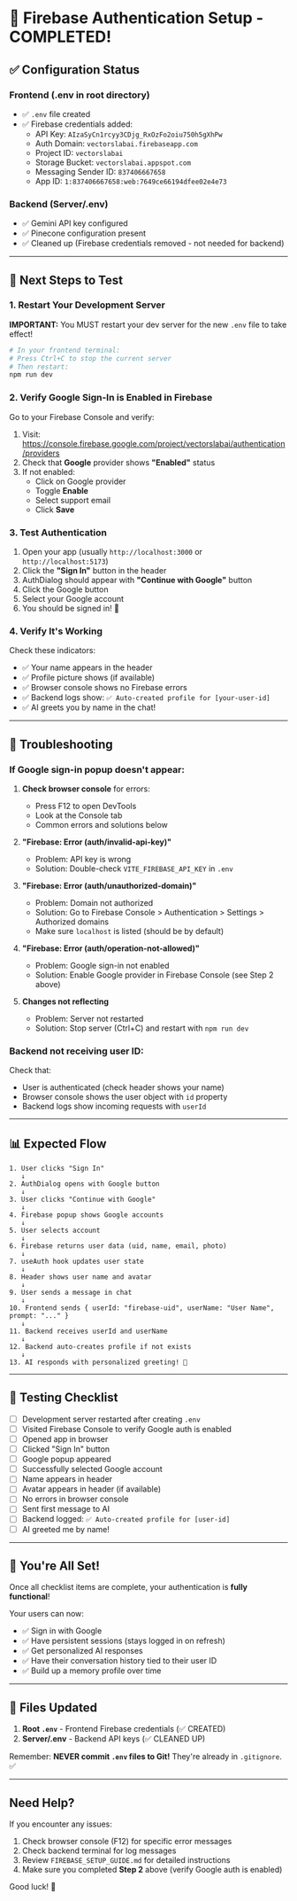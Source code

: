 # 🎉 Firebase Authentication Setup - COMPLETED!

## ✅ Configuration Status

### Frontend (.env in root directory)
- ✅ `.env` file created
- ✅ Firebase credentials added:
  - API Key: `AIzaSyCn1rcyy3CDjg_RxOzFo2oiu750h5gXhPw`
  - Auth Domain: `vectorslabai.firebaseapp.com`
  - Project ID: `vectorslabai`
  - Storage Bucket: `vectorslabai.appspot.com`
  - Messaging Sender ID: `837406667658`
  - App ID: `1:837406667658:web:7649ce66194dfee02e4e73`

### Backend (Server/.env)
- ✅ Gemini API key configured
- ✅ Pinecone configuration present
- ✅ Cleaned up (Firebase credentials removed - not needed for backend)

---

## 🔧 Next Steps to Test

### 1. Restart Your Development Server

**IMPORTANT:** You MUST restart your dev server for the new `.env` file to take effect!

```powershell
# In your frontend terminal:
# Press Ctrl+C to stop the current server
# Then restart:
npm run dev
```

### 2. Verify Google Sign-In is Enabled in Firebase

Go to your Firebase Console and verify:
1. Visit: https://console.firebase.google.com/project/vectorslabai/authentication/providers
2. Check that **Google** provider shows **"Enabled"** status
3. If not enabled:
   - Click on Google provider
   - Toggle **Enable**
   - Select support email
   - Click **Save**

### 3. Test Authentication

1. Open your app (usually `http://localhost:3000` or `http://localhost:5173`)
2. Click the **"Sign In"** button in the header
3. AuthDialog should appear with **"Continue with Google"** button
4. Click the Google button
5. Select your Google account
6. You should be signed in! 🎉

### 4. Verify It's Working

Check these indicators:
- ✅ Your name appears in the header
- ✅ Profile picture shows (if available)
- ✅ Browser console shows no Firebase errors
- ✅ Backend logs show: `✅ Auto-created profile for [your-user-id]`
- ✅ AI greets you by name in the chat!

---

## 🐛 Troubleshooting

### If Google sign-in popup doesn't appear:

1. **Check browser console** for errors:
   - Press F12 to open DevTools
   - Look at the Console tab
   - Common errors and solutions below

2. **"Firebase: Error (auth/invalid-api-key)"**
   - Problem: API key is wrong
   - Solution: Double-check `VITE_FIREBASE_API_KEY` in `.env`

3. **"Firebase: Error (auth/unauthorized-domain)"**
   - Problem: Domain not authorized
   - Solution: Go to Firebase Console > Authentication > Settings > Authorized domains
   - Make sure `localhost` is listed (should be by default)

4. **"Firebase: Error (auth/operation-not-allowed)"**
   - Problem: Google sign-in not enabled
   - Solution: Enable Google provider in Firebase Console (see Step 2 above)

5. **Changes not reflecting**
   - Problem: Server not restarted
   - Solution: Stop server (Ctrl+C) and restart with `npm run dev`

### Backend not receiving user ID:

Check that:
- User is authenticated (check header shows your name)
- Browser console shows the user object with `id` property
- Backend logs show incoming requests with `userId`

---

## 📊 Expected Flow

```
1. User clicks "Sign In"
   ↓
2. AuthDialog opens with Google button
   ↓
3. User clicks "Continue with Google"
   ↓
4. Firebase popup shows Google accounts
   ↓
5. User selects account
   ↓
6. Firebase returns user data (uid, name, email, photo)
   ↓
7. useAuth hook updates user state
   ↓
8. Header shows user name and avatar
   ↓
9. User sends a message in chat
   ↓
10. Frontend sends { userId: "firebase-uid", userName: "User Name", prompt: "..." }
   ↓
11. Backend receives userId and userName
   ↓
12. Backend auto-creates profile if not exists
   ↓
13. AI responds with personalized greeting! 🤖
```

---

## 🎯 Testing Checklist

- [ ] Development server restarted after creating `.env`
- [ ] Visited Firebase Console to verify Google auth is enabled
- [ ] Opened app in browser
- [ ] Clicked "Sign In" button
- [ ] Google popup appeared
- [ ] Successfully selected Google account
- [ ] Name appears in header
- [ ] Avatar appears in header (if available)
- [ ] No errors in browser console
- [ ] Sent first message to AI
- [ ] Backend logged: `✅ Auto-created profile for [user-id]`
- [ ] AI greeted me by name!

---

## 🚀 You're All Set!

Once all checklist items are complete, your authentication is **fully functional**!

Your users can now:
- ✅ Sign in with Google
- ✅ Have persistent sessions (stays logged in on refresh)
- ✅ Get personalized AI responses
- ✅ Have their conversation history tied to their user ID
- ✅ Build up a memory profile over time

---

## 📝 Files Updated

1. **Root `.env`** - Frontend Firebase credentials (✅ CREATED)
2. **Server/.env** - Backend API keys (✅ CLEANED UP)

Remember: **NEVER commit `.env` files to Git!** They're already in `.gitignore`. ✅

---

## Need Help?

If you encounter any issues:
1. Check browser console (F12) for specific error messages
2. Check backend terminal for log messages
3. Review `FIREBASE_SETUP_GUIDE.md` for detailed instructions
4. Make sure you completed **Step 2** above (verify Google auth is enabled)

Good luck! 🎉
